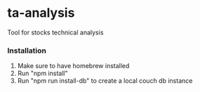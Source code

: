 # ta-analysis
Tool for stocks technical analysis

### Installation

1.  Make sure to have homebrew installed
2.  Run "npm install"
3.  Run "npm run install-db" to create a local couch db instance

